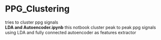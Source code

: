 # PPG_Clustering
tries to cluster ppg signals<br> 
**LDA and Autoencoder.ipynb** this notbook cluster peak to peak ppg signals using LDA and fully connected autoencoder as features extractor

